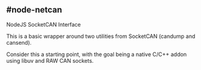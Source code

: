 #node-netcan
---
NodeJS SocketCAN Interface

This is a basic wrapper around two utilities from SocketCAN (candump and cansend).

Consider this a starting point, with the goal being a native C/C++ addon using libuv and RAW CAN sockets.
